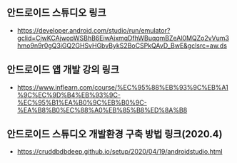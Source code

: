 ## 안드로이드 스튜디오 링크
- https://developer.android.com/studio/run/emulator?gclid=CjwKCAjwopWSBhB6EiwAjxmqDfhWBuqqmBZeAl0MQZo2vVum3hmo9n9r0gQ3iGQ2GHSvHGbvBykS2BoCSPkQAvD_BwE&gclsrc=aw.ds
## 안드로이드 앱 개발 강의 링크
- https://www.inflearn.com/course/%EC%95%88%EB%93%9C%EB%A1%9C%EC%9D%B4%EB%93%9C-%EC%95%B1%EA%B0%9C%EB%B0%9C-%EA%B8%B0%EC%88%A0%EB%85%B8%ED%8A%B8
## 안드로이드 스튜디오 개발환경 구축 방법 링크(2020.4)
- https://cruddbdbdeep.github.io/setup/2020/04/19/androidstudio.html
